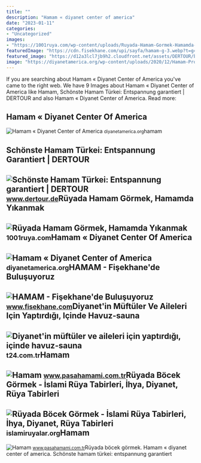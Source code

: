 ```yaml
---
title: ""
description: "Hamam « diyanet center of america"
date: "2023-01-11"
categories:
- "Uncategorized"
images:
- "https://1001ruya.com/wp-content/uploads/Ruyada-Hamam-Gormek-Hamamda-Yikanmak-ne-demek-diyanet-islami-768x432.jpg"
featuredImage: "https://cdn.fisekhane.com/upi/sayfa/hamam-g-3.webp?t=g4g4"
featured_image: "https://d12a3lcl7jb9h2.cloudfront.net/assets/DERTOUR/blt235bf4eae4c389ff/63297d9fc0203a2b952e9465/tuerkei-tuerkisches-bad-hamam-g-636956646.jpg"
image: "https://diyanetamerica.org/wp-content/uploads/2020/12/Hamam-Promo-2020-NF.jpg"
---
```


If you are searching about Hamam « Diyanet Center of America you've came to the right web. We have 9 Images about Hamam « Diyanet Center of America like Hamam, Schönste Hamam Türkei: Entspannung garantiert | DERTOUR and also Hamam « Diyanet Center of America. Read more:

Hamam « Diyanet Center Of America
---------------------------------

 ![Hamam « Diyanet Center of America](https://diyanetamerica.org/wp-content/uploads/2020/12/Hamam-Promo-2020-NF.jpg) <small>diyanetamerica.org</small>hamam

Schönste Hamam Türkei: Entspannung Garantiert | DERTOUR
-------------------------------------------------------

 ![Schönste Hamam Türkei: Entspannung garantiert | DERTOUR](https://d12a3lcl7jb9h2.cloudfront.net/assets/DERTOUR/blt235bf4eae4c389ff/63297d9fc0203a2b952e9465/tuerkei-tuerkisches-bad-hamam-g-636956646.jpg) <small>www.dertour.de</small>Rüyada Hamam Görmek, Hamamda Yıkanmak
-------------------------------------

 ![Rüyada Hamam Görmek, Hamamda Yıkanmak](https://1001ruya.com/wp-content/uploads/Ruyada-Hamam-Gormek-Hamamda-Yikanmak-ne-demek-diyanet-islami-768x432.jpg) <small>1001ruya.com</small>Hamam « Diyanet Center Of America
---------------------------------

 ![Hamam « Diyanet Center of America](https://diyanetamerica.org/wp-content/uploads/2021/06/Hamam-Promo-2021.jpg) <small>diyanetamerica.org</small>HAMAM - Fişekhane'de Buluşuyoruz
--------------------------------

 ![HAMAM - Fişekhane'de Buluşuyoruz](https://cdn.fisekhane.com/upi/sayfa/hamam-g-3.webp?t=g4g4) <small>www.fisekhane.com</small>Diyanet'in Müftüler Ve Aileleri Için Yaptırdığı, Içinde Havuz-sauna
-------------------------------------------------------------------

 ![Diyanet'in müftüler ve aileleri için yaptırdığı, içinde havuz-sauna](https://media-cdn.t24.com.tr/media/library/2020/09/1599197538255-diy.jpg) <small>t24.com.tr</small>Hamam
-----

 ![Hamam](https://www.pasahamami.com.tr/Admin/Sayfalar/urunler/7d54a39d9fb3246c0dbd0351d6a1da.jpg) <small>www.pasahamami.com.tr</small>Rüyada Böcek Görmek - İslami Rüya Tabirleri, İhya, Diyanet, Rüya Tabirleri
--------------------------------------------------------------------------

 ![Rüyada Böcek Görmek - İslami Rüya Tabirleri, İhya, Diyanet, Rüya Tabirleri](https://i0.wp.com/islamiruyalar.org/wp-content/uploads/2021/06/ruyada-hamam-bocegi.jpg?resize=1024%2C683&ssl=1) <small>islamiruyalar.org</small>Hamam
-----

 ![Hamam](https://www.pasahamami.com.tr/Admin/Sayfalar/urunler/3bcb3baca0d5fd2e4de5eb55662099.jpg) <small>www.pasahamami.com.tr</small>Rüyada böcek görmek. Hamam « diyanet center of america. Schönste hamam türkei: entspannung garantiert
